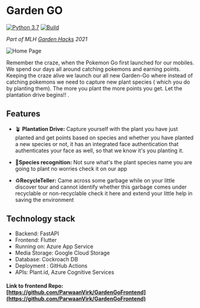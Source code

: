 # Garden GO
[![Python 3.7](https://img.shields.io/badge/python-3.7+-blue.svg)](https://www.python.org/downloads/release/python-370/)
[![Build](https://github.com/abhishek0220/Garden-Go/actions/workflows/master_gardengo.yml/badge.svg)](https://github.com/abhishek0220/Garden-Go/actions/workflows/master_gardengo.yml)

_Part of MLH [Garden Hacks](https://gardenhacks.devpost.com/) 2021_

![Home Page](https://challengepost-s3-challengepost.netdna-ssl.com/photos/production/software_photos/001/568/411/datas/gallery.jpg)

Remember the craze, when the Pokemon Go first launched for our mobiles. We spend our days all around catching pokemons and earning points. Keeping the craze alive we launch our all new Garden-Go where instead of catching pokemons we need to capture new plant species ( which you do by planting them). The more you plant the more points you get. Let the plantation drive begins!! .


## Features

- 🪴 **Plantation Drive:** Capture yourself with the plant you have just planted and get points based on species and whether you have planted a new species or not, it has an integrated face authentication that authenticates your face as well, so that we know it's you planting it.

- 🌱**Species recognition:** Not sure what's the plant species name you are going to plant   no worries check it on our app

- ♻️**RecycleTeller:**   Came across some garbage while on your little discover tour and cannot identify whether this garbage comes under recyclable or non-recyclable check it here and extend your little help in saving the environment 

## Technology stack

- Backend: FastAPI
- Frontend: Flutter
- Running on: Azure App Service
- Media Storage: Google Cloud Storage
- Database: Cockroach DB
- Deployment : GitHub Actions
- APIs: Plant.id, Azure Cognitive Services

#### Link to frontend Repo: [https://github.com/ParwaanVirk/GardenGoFrontend](https://github.com/ParwaanVirk/GardenGoFrontend)


